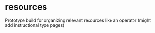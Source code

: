 # resources
Prototype build for organizing relevant resources like an operator (might add instructional type pages)
